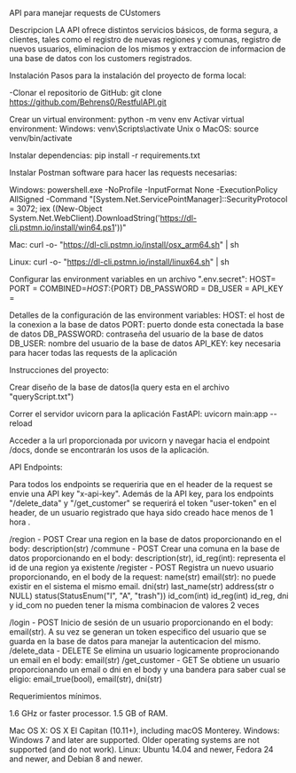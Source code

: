 API para manejar requests de CUstomers

Descripcion
LA API ofrece distintos servicios básicos, de forma segura, a clientes, tales como el registro de nuevas regiones y comunas, registro de nuevos usuarios, eliminacion de los mismos y extraccion de informacion de una base de datos con los customers registrados.


Instalación
Pasos para la instalación del proyecto de forma local:

-Clonar el repositorio de GitHub: git clone https://github.com/Behrens0/RestfulAPI.git

Crear un virtual environment: python -m venv env
Activar virtual environment:
Windows: venv\Scripts\activate
Unix o MacOS: source venv/bin/activate

Instalar dependencias: pip install -r requirements.txt

Instalar Postman software para hacer las requests necesarias: 

Windows: powershell.exe -NoProfile -InputFormat None -ExecutionPolicy AllSigned -Command "[System.Net.ServicePointManager]::SecurityProtocol = 3072; iex ((New-Object System.Net.WebClient).DownloadString('https://dl-cli.pstmn.io/install/win64.ps1'))"

Mac: curl -o- "https://dl-cli.pstmn.io/install/osx_arm64.sh" | sh

Linux: curl -o- "https://dl-cli.pstmn.io/install/linux64.sh" | sh

Configurar las environment variables en un archivo ".env.secret":
HOST= 
PORT = 
COMBINED=${HOST}:${PORT}
DB_PASSWORD = 
DB_USER = 
API_KEY = 

Detalles de la configuración de las environment variables:
HOST: el host de la conexion a la base de datos
PORT: puerto donde esta conectada la base de datos
DB_PASSWORD: contraseña del usuario de la base de datos
DB_USER: nombre del usuario de la base de datos
API_KEY: key necesaria para hacer todas las requests de la aplicación

Instrucciones del proyecto:

Crear diseño de la base de datos(la query esta en el archivo "queryScript.txt")

Correr el servidor uvicorn para la aplicación FastAPI: uvicorn main:app --reload

Acceder a la url proporcionada por uvicorn y navegar hacia el endpoint /docs, donde se encontrarán los usos de la aplicación.

API Endpoints:

Para todos los endpoints se requeriria que en el header de la request se envie una API key "x-api-key".
Además de la API key, para los endpoints "/delete_data" y "/get_customer" se requerirá el token "user-token" en el header, de un usuario registrado que haya sido creado hace menos de 1 hora .

/region - POST
Crear una region en la base de datos proporcionando en el body: description(str)
/commune - POST
Crear una comuna en la base de datos proporcionando en el body: description(str), id_reg(int): representa el id de una region ya existente
/register - POST
Registra un nuevo usuario proporcionando, en el body de la request:  name(str)
    email(str): no puede existir en el sistema el mismo email.
    dni(str)
    last_name(str)
    address(str o NULL)
    status(StatusEnum("I", "A", "trash"))
    id_com(int)
    id_reg(int)
    id_reg, dni y id_com no pueden tener la misma combinacion de valores 2 veces 

/login - POST
Inicio de sesión de un usuario proporcionando en el body: email(str). A su vez se generan un token especifico del usuario que se guarda en la base de datos para manejar la autenticacion del mismo.
/delete_data - DELETE
Se elimina un usuario logicamente proprocionando un email en el body: email(str)
/get_customer - GET
Se obtiene un usuario proporcionando un email o dni en el body y una bandera para saber cual se eligio: email_true(bool), email(str), dni(str)


Requerimientos mínimos.

1.6 GHz or faster processor. 1.5 GB of RAM.

Mac OS X: OS X El Capitan (10.11+), including macOS Monterey.
Windows: Windows 7 and later are supported. Older operating systems are not supported (and do not work).
Linux: Ubuntu 14.04 and newer, Fedora 24 and newer, and Debian 8 and newer. 